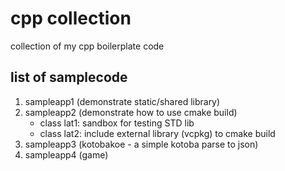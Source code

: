 # cpp collection
collection of my cpp boilerplate code

## list of samplecode
1. sampleapp1 (demonstrate static/shared library)
2. sampleapp2 (demonstrate how to use cmake build)
   - class lat1: sandbox for testing STD lib
   - class lat2: include external library (vcpkg) to cmake build
3. sampleapp3 (kotobakoe - a simple kotoba parse to json)
4. sampleapp4 (game)
